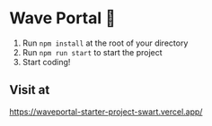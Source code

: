 # Wave Portal 👋

1. Run `npm install` at the root of your directory
2. Run `npm run start` to start the project
3. Start coding!

## Visit at

https://waveportal-starter-project-swart.vercel.app/
